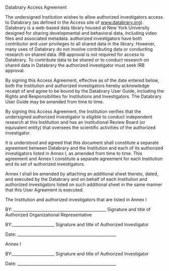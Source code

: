 Databrary Access AgreementThe undersigned Institution wishes to allow authorized investigators access to Databrary (as defined in the Access site of www.databrary.org). Databrary is a web-based data library housed at New York University designed for sharing developmental and behavioral data, including video files and associated metadata. authorized investigators have both contributor and user privileges to all shared data in the library. However, many uses of Databrary do not involve contributing data or conducting research on shared data. IRB approval is not required for access to Databrary.To contribute data to be shared or to conduct research on shared data in Databrary the authorized investigator must seek IRB approval.By signing this Access Agreement, effective as of the date entered below, both the Institution and authorized investigators hereby acknowledge receipt of and agree to be bound by the Databrary User Guide, including the Rights and Responsibilities for Institutions and Investigators. The Databrary User Guide may be amended from time to time.By signing this Access Agreement, the Institution verifies that the undersigned authorized investigator is eligible to conduct independent research at this Institution and has an Institutional Review Board (or equivalent entity) that oversees the scientific activities of the authorized investigator. It is understood and agreed that this document shall constitute a separate agreement between Databrary and the Institution and each of its authorized investigators listed in Annex I, as amended from time to time.This agreement and Annex I constitute a separate agreement for each Institution and its set of authorized investigators. Annex I shall be amended by attaching an additional sheet thereto, dated, and executed by the Databrary and on behalf of each Institution and authorized investigators listed on such additional sheet in the same manner that this User Agreement is executed. The Institution and authorized investigators that are listed in Annex I BY:  ______________________________________________Signature and title of Authorized Organizational Representative BY:_____________________Signature and title of Authorized InvestigatorDate: _________________________________________________Annex IBY:_____________________Signature and title of Authorized InvestigatorDate: _________________________________________________